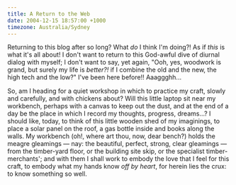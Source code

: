 ```yaml
---
title: A Return to the Web
date: 2004-12-15 18:57:00 +1000
timezone: Australia/Sydney
---
```

Returning to this blog after so long? What *do* I think I'm doing?!
As if *this* is what it's all about!
I don't want to return to this God-awful dive of diurnal dialog with myself;
I don't want to say, yet again, "Ooh, yes, woodwork is grand,
but surely my life is *better?!* if I combine the old and the new, the high tech and the low?"
I've been here before!! Aaaggghh...

So, am I heading for a quiet workshop in which to practice my craft,
slowly and carefully, and with chickens about?
Will this little laptop sit near my workbench,
perhaps with a canvas to keep out the dust,
and at the end of a day be the place in which I record my thoughts, progress, dreams...?
I should like, today, to think of this little wooden shed of my imaginings,
to place a solar panel on the roof, a gas bottle inside and books along the walls.
My workbench (oh!, where art thou, now, dear bench?) holds the meagre gleamings —
nay: the beautiful, perfect, strong, clear gleamings —
from the timber-yard floor, or the building site skip,
or the specialist timber-merchants';
and with them I shall work to embody the love that I feel for this craft,
to embody what my hands know *off by heart*, for herein lies the crux:
to know something so well.
